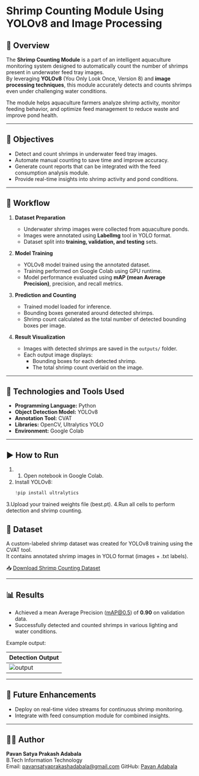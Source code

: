 # Shrimp Counting Module Using YOLOv8 and Image Processing

## 📘 Overview
The **Shrimp Counting Module** is a part of an intelligent aquaculture monitoring system designed to automatically count the number of shrimps present in underwater feed tray images.  
By leveraging **YOLOv8** (You Only Look Once, Version 8) and **image processing techniques**, this module accurately detects and counts shrimps even under challenging water conditions.  

The module helps aquaculture farmers analyze shrimp activity, monitor feeding behavior, and optimize feed management to reduce waste and improve pond health.

---

## 🎯 Objectives
- Detect and count shrimps in underwater feed tray images.
- Automate manual counting to save time and improve accuracy.
- Generate count reports that can be integrated with the feed consumption analysis module.
- Provide real-time insights into shrimp activity and pond conditions.

---

## 🧠 Workflow

1. **Dataset Preparation**
   - Underwater shrimp images were collected from aquaculture ponds.
   - Images were annotated using **LabelImg** tool in YOLO format.
   - Dataset split into **training, validation, and testing** sets.

2. **Model Training**
   - YOLOv8 model trained using the annotated dataset.
   - Training performed on Google Colab using GPU runtime.
   - Model performance evaluated using **mAP (mean Average Precision)**, precision, and recall metrics.

3. **Prediction and Counting**
   - Trained model loaded for inference.
   - Bounding boxes generated around detected shrimps.
   - Shrimp count calculated as the total number of detected bounding boxes per image.

4. **Result Visualization**
   - Images with detected shrimps are saved in the `outputs/` folder.
   - Each output image displays:
     - Bounding boxes for each detected shrimp.
     - The total shrimp count overlaid on the image.

---

## 🧰 Technologies and Tools Used
- **Programming Language:** Python   
- **Object Detection Model:** YOLOv8  
- **Annotation Tool:** CVAT  
- **Libraries:** OpenCV, Ultralytics YOLO  
- **Environment:** Google Colab  

---

## ▶️ How to Run
1. 1. Open notebook in Google Colab.  
2. Install YOLOv8:  
   ```python
   !pip install ultralytics
3.Upload your trained weights file (best.pt).
4.Run all cells to perform detection and shrimp counting.

## 📂 Dataset
A custom-labeled shrimp dataset was created for YOLOv8 training using the CVAT tool.  
It contains annotated shrimp images in YOLO format (images + .txt labels).

📥 [Download Shrimp Counting Dataset](https://drive.google.com/drive/folders/1Zd4fYePK51LQ6BKe4EPNZrlGB79vIYfe?usp=drive_link)


---

## 📊 Results
- Achieved a mean Average Precision (mAP@0.5) of **0.90** on validation data.  
- Successfully detected and counted shrimps in various lighting and water conditions.  

Example output:

| Detection Output |
|------------------|
| ![output](outputs/sample_counting_1.png) |

---

## 🌱 Future Enhancements
- Deploy on real-time video streams for continuous shrimp monitoring.
- Integrate with feed consumption module for combined insights.  

---

## 👩‍💻 Author
**Pavan Satya Prakash Adabala**  
B.Tech Information Technology  
Email: pavansatyaprakashadabala@gmail.com
GitHub: [Pavan Adabala](https://github.com/PavanAdabala08)
